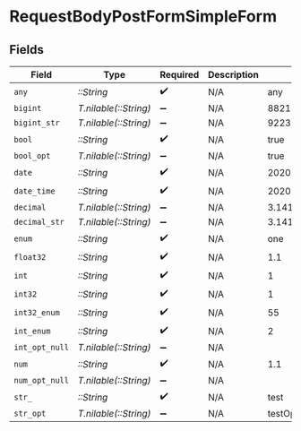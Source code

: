 # RequestBodyPostFormSimpleForm


## Fields

| Field                        | Type                         | Required                     | Description                  | Example                      |
| ---------------------------- | ---------------------------- | ---------------------------- | ---------------------------- | ---------------------------- |
| `any`                        | *::String*                   | :heavy_check_mark:           | N/A                          | any                          |
| `bigint`                     | *T.nilable(::String)*        | :heavy_minus_sign:           | N/A                          | 8821239038968084             |
| `bigint_str`                 | *T.nilable(::String)*        | :heavy_minus_sign:           | N/A                          | 9223372036854775808          |
| `bool`                       | *::String*                   | :heavy_check_mark:           | N/A                          | true                         |
| `bool_opt`                   | *T.nilable(::String)*        | :heavy_minus_sign:           | N/A                          | true                         |
| `date`                       | *::String*                   | :heavy_check_mark:           | N/A                          | 2020-01-01                   |
| `date_time`                  | *::String*                   | :heavy_check_mark:           | N/A                          | 2020-01-01T00:00:00.001Z     |
| `decimal`                    | *T.nilable(::String)*        | :heavy_minus_sign:           | N/A                          | 3.141592653589793            |
| `decimal_str`                | *T.nilable(::String)*        | :heavy_minus_sign:           | N/A                          | 3.14159265358979344719667586 |
| `enum`                       | *::String*                   | :heavy_check_mark:           | N/A                          | one                          |
| `float32`                    | *::String*                   | :heavy_check_mark:           | N/A                          | 1.1                          |
| `int`                        | *::String*                   | :heavy_check_mark:           | N/A                          | 1                            |
| `int32`                      | *::String*                   | :heavy_check_mark:           | N/A                          | 1                            |
| `int32_enum`                 | *::String*                   | :heavy_check_mark:           | N/A                          | 55                           |
| `int_enum`                   | *::String*                   | :heavy_check_mark:           | N/A                          | 2                            |
| `int_opt_null`               | *T.nilable(::String)*        | :heavy_minus_sign:           | N/A                          |                              |
| `num`                        | *::String*                   | :heavy_check_mark:           | N/A                          | 1.1                          |
| `num_opt_null`               | *T.nilable(::String)*        | :heavy_minus_sign:           | N/A                          |                              |
| `str_`                       | *::String*                   | :heavy_check_mark:           | N/A                          | test                         |
| `str_opt`                    | *T.nilable(::String)*        | :heavy_minus_sign:           | N/A                          | testOptional                 |